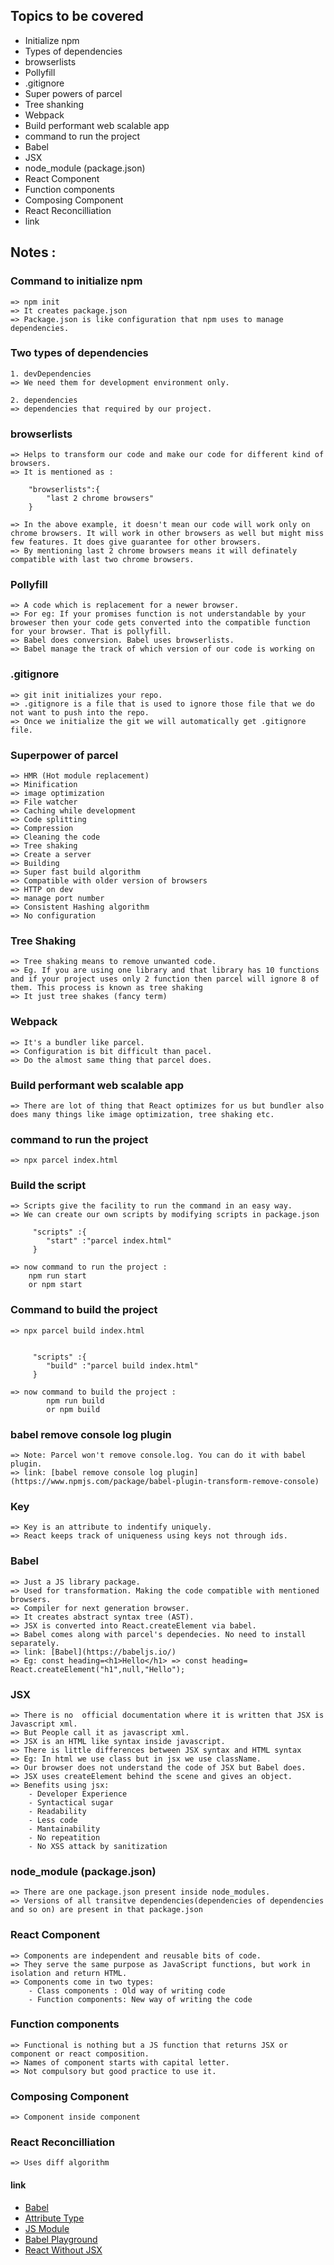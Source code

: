 ## Topics to be covered
* Initialize npm
* Types of dependencies
* browserlists
* Pollyfill
* .gitignore
* Super powers of parcel
* Tree shanking
* Webpack
* Build performant web scalable app
* command to run the project
* Babel
* JSX
* node_module (package.json)
* React Component
* Function components
* Composing Component
* React Reconcilliation
* link
    
## Notes :

### Command to initialize npm
    
    => npm init
    => It creates package.json
    => Package.json is like configuration that npm uses to manage dependencies.

### Two types of dependencies 
    
    1. devDependencies
    => We need them for development environment only.

    2. dependencies
    => dependencies that required by our project.
    
### browserlists

    => Helps to transform our code and make our code for different kind of browsers.
    => It is mentioned as :

        "browserlists":{
            "last 2 chrome browsers"
        }
    
    => In the above example, it doesn't mean our code will work only on chrome browsers. It will work in other browsers as well but might miss few features. It does give guarantee for other browsers.
    => By mentioning last 2 chrome browsers means it will definately compatible with last two chrome browsers.

### Pollyfill
     
    => A code which is replacement for a newer browser.
    => For eg: If your promises function is not understandable by your broweser then your code gets converted into the compatible function for your browser. That is pollyfill.
    => Babel does conversion. Babel uses browserlists.
    => Babel manage the track of which version of our code is working on  

### .gitignore

    => git init initializes your repo.
    => .gitignore is a file that is used to ignore those file that we do not want to push into the repo.
    => Once we initialize the git we will automatically get .gitignore file.

### Superpower of parcel

    => HMR (Hot module replacement)
    => Minification
    => image optimization
    => File watcher
    => Caching while development
    => Code splitting
    => Compression
    => Cleaning the code
    => Tree shaking
    => Create a server
    => Building
    => Super fast build algorithm
    => Compatible with older version of browsers
    => HTTP on dev
    => manage port number
    => Consistent Hashing algorithm
    => No configuration
    
### Tree Shaking

    => Tree shaking means to remove unwanted code.
    => Eg. If you are using one library and that library has 10 functions and if your project uses only 2 function then parcel will ignore 8 of them. This process is known as tree shaking
    => It just tree shakes (fancy term)
    
### Webpack

    => It's a bundler like parcel.
    => Configuration is bit difficult than pacel.
    => Do the almost same thing that parcel does.

### Build performant web scalable app

    => There are lot of thing that React optimizes for us but bundler also does many things like image optimization, tree shaking etc.

### command to run the project

    => npx parcel index.html
    
### Build the script

    => Scripts give the facility to run the command in an easy way.
    => We can create our own scripts by modifying scripts in package.json

         "scripts" :{
            "start" :"parcel index.html"
         }

    => now command to run the project : 
        npm run start
        or npm start

### Command to build the project

    => npx parcel build index.html

        
         "scripts" :{
            "build" :"parcel build index.html"
         }

    => now command to build the project : 
            npm run build
            or npm build

### babel remove console log plugin

    => Note: Parcel won't remove console.log. You can do it with babel plugin.
    => link: [babel remove console log plugin](https://www.npmjs.com/package/babel-plugin-transform-remove-console)

### Key

    => Key is an attribute to indentify uniquely. 
    => React keeps track of uniqueness using keys not through ids.
    
### Babel 

    => Just a JS library package.
    => Used for transformation. Making the code compatible with mentioned browsers.
    => Compiler for next generation browser.
    => It creates abstract syntax tree (AST).
    => JSX is converted into React.createElement via babel.
    => Babel comes along with parcel's dependecies. No need to install separately.
    => link: [Babel](https://babeljs.io/)
    => Eg: const heading=<h1>Hello</h1> => const heading= React.createElement("h1",null,"Hello");


### JSX

    => There is no  official documentation where it is written that JSX is Javascript xml.
    => But People call it as javascript xml.
    => JSX is an HTML like syntax inside javascript.
    => There is little differences between JSX syntax and HTML syntax
    => Eg: In html we use class but in jsx we use className.
    => Our browser does not understand the code of JSX but Babel does.
    => JSX uses createElement behind the scene and gives an object.
    => Benefits using jsx:
        - Developer Experience
        - Syntactical sugar
        - Readability
        - Less code
        - Mantainability
        - No repeatition
        - No XSS attack by sanitization

### node_module (package.json)
    
    => There are one package.json present inside node_modules.
    => Versions of all transitve dependencies(dependencies of dependencies and so on) are present in that package.json

### React Component

    => Components are independent and reusable bits of code. 
    => They serve the same purpose as JavaScript functions, but work in isolation and return HTML.
    => Components come in two types:
        - Class components : Old way of writing code
        - Function components: New way of writing the code

### Function components

    => Functional is nothing but a JS function that returns JSX or component or react composition.
    => Names of component starts with capital letter.
    => Not compulsory but good practice to use it.

###  Composing Component
    
    => Component inside component

### React Reconcilliation

    => Uses diff algorithm
    

#### link

* [Babel](https://babeljs.io/)
* [Attribute Type](https://developer.mozilla.org/en-US/docs/Web/HTML/Element/script#attr-type)
* [JS Module](https://learn.namastedev.com/s/courses/6389e7a3e4b012dc9ad879ff/take)
* [Babel Playground](https://babeljs.io/repl#)
* [React Without JSX](https://reactjs.org/docs/react-without-jsx.html)















    